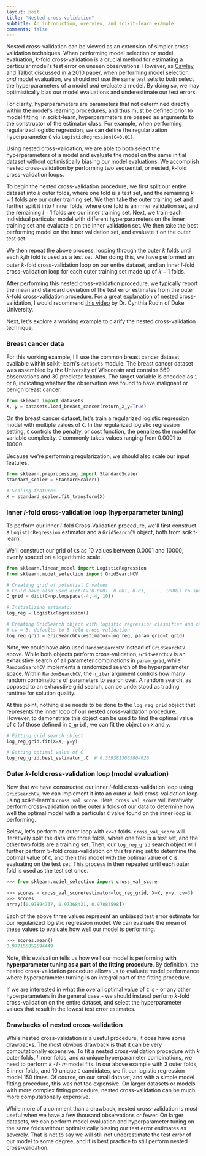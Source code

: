 ```yaml
---
layout: post
title: "Nested cross-validation"
subtitle: An introduction, overview, and scikit-learn example
comments: false
---
```


Nested cross-validation can be viewed as an extension of simpler cross-validation techniques.  When performing model selection or model evaluation, $k$-fold cross-validation is a crucial method for estimating a particular model's test error on unseen observations.  However, as [Cawley and Talbot discussed in a 2010 paper](https://jmlr.org/papers/volume11/cawley10a/cawley10a.pdf), when performing model selection *and* model evaluation, we should not use the same test sets to *both* select the hyperparameters of a model *and* evaluate a model.  By doing so, we may optimistically bias our model evaluations and underestimate our test errors.

For clarity, hyperparameters are parameters that not determined directly within the model's learning procedures, and thus must be defined prior to model fitting.  In scikit-learn, hyperparameters are passed as arguments to the constructor of the estimator class.  For example, when performing regularized logistic regression, we can define the regularization hyperparameter `C` via `LogisticRegression(C=0.01)`.

Using nested cross-validation, we are able to both select the hyperparameters of a model and evaluate the model on the same initial dataset without optimistically biasing our model evaluations.  We accomplish nested cross-validation by performing two sequential, or nested, $k$-fold cross-validation loops.

To begin the nested cross-validation procedure, we first split our entire dataset into $k$ outer folds, where one fold is a test set, and the remaining $k-1$ folds are our outer training set.  We then take the outer training set and further split it into $l$ inner folds, where one fold is an inner validation set, and the remaining $l-1$ folds are our inner training set.  Next, we train each individual particular model with different hyperparameters on the inner training set and evaluate it on the inner validation set.  We then take the best performing model on the inner validation set, and evaluate it on the outer test set.

We then repeat the above process, looping through the outer $k$ folds until each $k_i$th fold is used as a test set.  After doing this, we have performed an outer $k$-fold cross-validation loop on our entire dataset, and an inner $l$-fold cross-validation loop for each outer training set made up of $k-1$ folds.

After performing this nested cross-validation procedure, we typically report the mean and standard deviation of the test error estimates from the outer $k$-fold cross-validation procedure.  For a great explanation of nested cross-validation, I would recommend [this video](https://www.youtube.com/watch?v=az60jS7MQhU) by Dr. Cynthia Rudin of Duke University.

Next, let's explore a working example to clarify the nested cross-validation technique.

### Breast cancer data

For this working example, I'll use the common breast cancer dataset available within scikit-learn's `datasets` module.  The breast cancer dataset was assembled by the University of Wisconsin and contains 569 observations and 30 predictor features.  The target variable is encoded as `1` or `0`, indicating whether the observation was found to have malignant or benign breast cancer.

```python
from sklearn import datasets
X, y = datasets.load_breast_cancer(return_X_y=True)
```

On the breast cancer dataset, let's train a regularized logistic regression model with multiple values of `C`.  In the regularized logistic regression setting, `C` controls the penalty, or cost function, the penalizes the model for variable complexity.  `C` commonly takes values ranging from 0.0001 to 10000.

Because we're performing regularization, we should also scale our input features.
```python
from sklearn.preprocessing import StandardScaler
standard_scaler = StandardScaler()

# Scaling features
X = standard_scaler.fit_transform(X)
```

### Inner $l$-fold cross-validation loop (hyperparameter tuning)

To perform our inner $l$-fold Cross-Validation procedure, we'll first construct a `LogisticRegression` estimator and a `GridSearchCV` object, both from scikit-learn.

We'll construct our grid of `C`s as 10 values between 0.0001 and 10000, evenly spaced on a logarithmic scale.

```python
from sklearn.linear_model import LogisticRegression
from sklearn.model_selection import GridSearchCV

# Creating grid of potential C values
# Could have also used dict(C=(0.0001, 0.001, 0.01, ... , 1000)) to specify by hand
C_grid = dict(C=np.logspace(-4, 4, 10))

# Initializing estimator
log_reg = LogisticRegression()

# Creating GridSearch object with logistic regression classifier and candidate C values
# cv = 5, defaults to 5-fold cross-validation
log_reg_grid = GridSearchCV(estimator=log_reg, param_grid=C_grid)
```

Note, we could have also used `RandomSearchCV` instead of `GridSearchCV` above.  While both objects perform cross-validation, `GridSearchCV` is an exhaustive search of all parameter combinations in `param_grid`, while `RandomSearchCV` implements a randomized search of the hyperparameter space.  Within `RandomSearchCV`, the `n_iter` argument controls how many random combinations of parameters to search over.  A random search, as opposed to an exhaustive grid search, can be understood as trading runtime for solution quality.

At this point, nothing else needs to be done to the `log_reg_grid` object that represents the inner loop of our nested cross-validation procedure.  However, to demonstrate this object can be used to find the optimal value of `C` (of those defined in `C_grid`), we can fit the object on `X` and `y`.

```python
# Fitting grid search object
log_reg_grid.fit(X=X, y=y)

# Getting optimal value of C
log_reg_grid.best_estimator_.C  # 0.3593813663804626
```

### Outer $k$-fold cross-validation loop (model evaluation)

Now that we have constructed our inner $l$-fold cross-validation loop using `GridSearchCV`, we can implement it into an outer $k$-fold cross-validation loop using scikit-learn's `cross_val_score`.  Here, `cross_val_score` will iteratively perform cross-validation on the outer $k$ folds of our data to determine how well the optimal model with a particular `C` value found on the inner loop is performing.

Below, let's perform an outer loop with `cv=3` folds.  `cross_val_score` will iteratively split the data into three folds, where one fold is a test set, and the other two folds are a training set.  Then, our `log_reg_grid` search object will further perform 5-fold cross-validation on this training set to determine the optimal value of `C`, and then this model with the optimal value of `C` is evaluating on the test set.  This process in then repeated until each outer fold is used as the test set once.

```python
>>> from sklearn.model_selection import cross_val_score

>>> scores = cross_val_score(estimator=log_reg_grid, X=X, y=y, cv=3)
>>> scores
array([0.97894737, 0.97368421, 0.97883598])
```

Each of the above three values represent an unbiased test error estimate for our regularized logistic regression model.  We can evaluate the mean of these values to evaluate how well our model is performing.

```python
>>> scores.mean()
0.977155852594449
```

Note, this evaluation tells us how well our model is performing **with hyperparameter tuning as a part of the fitting procedure**.  By definition, the nested cross-validation procedure allows us to evaluate model performance where hyperparameter turning is an integral part of the fitting procedure.

If we are interested in what the overall optimal value of `C` is - or any other hyperparameters in the general case - we should instead perform $k$-fold cross-validation on the entire dataset, and select the hyperparameter values that result in the lowest test error estimates.

### Drawbacks of nested cross-validation

While nested cross-validation is a useful procedure, it does have some drawbacks.  The most obvious drawback is that it can be very computationally expensive.  To fit a nested cross-validation procedure with $k$ outer folds, $l$ inner folds, and $m$ unique hyperparameter combinations, we need to perform $k \cdot l \cdot m$ model fits.  In our above example with 3 outer folds, 5 inner folds, and 10 unique `C` candidates, we fit our logistic regression model 150 times.  Of course, on our small dataset, and with a simple model fitting procedure, this was not too expensive.  On larger datasets or models with more complex fitting procedure, nested cross-validation can be much more computationally expensive.

While more of a comment than a drawback, nested cross-validation is most useful when we have a few thousand observations or fewer.  On larger datasets, we can perform model evaluation and hyperparameter tuning on the same folds without optimistically biasing our test error estimates as severely.  That is not to say we will still not underestimate the test error of our model to some degree, and it is best practice to still perform nested cross-validation.  
